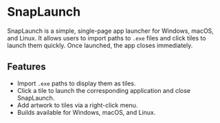 # SnapLaunch

SnapLaunch is a simple, single-page app launcher for Windows, macOS, and Linux. It allows users to import paths to `.exe` files and click tiles to launch them quickly. Once launched, the app closes immediately.

## Features

- Import `.exe` paths to display them as tiles.
- Click a tile to launch the corresponding application and close SnapLaunch.
- Add artwork to tiles via a right-click menu.
- Builds available for Windows, macOS, and Linux.